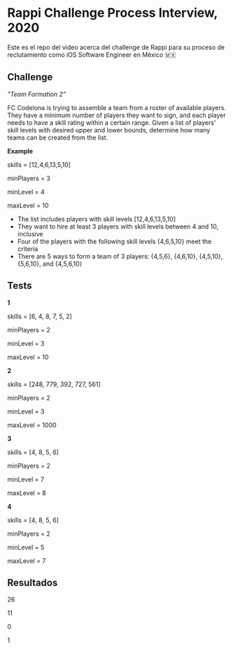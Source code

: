 # Rappi Challenge Process Interview, 2020

Este es el repo del video acerca del challenge de Rappi para su proceso de reclutamiento como iOS Software Engineer en México 🇲🇽

## Challenge

*"Team Formation 2"*

FC Codelona is trying to assemble a team from a roster of available players. They have a minimum number of players they want to sign, and each player needs to have a skill rating within a certain range.
Given a list of players' skill levels with desired upper and lower bounds, determine how many teams can be created from the list.

**Example**

skills = [12,4,6,13,5,10]

minPlayers = 3

minLevel = 4

maxLevel = 10

- The list includes players with skill levels [12,4,6,13,5,10]
- They want to hire at least 3 players with skill levels between 4 and 10, inclusive
- Four of the players with the following skill levels {4,6,5,10} meet the criteria
- There are 5 ways to form a team of 3 players: {4,5,6}, {4,6,10}, {4,5,10}, {5,6,10}, and {4,5,6,10}


## Tests

**1**

skills = [6, 4, 8, 7, 5, 2]

minPlayers = 2

minLevel = 3

maxLevel = 10

**2**

skills = [248, 779, 392, 727, 561]

minPlayers = 2

minLevel = 3

maxLevel = 1000

**3**

skills = [4, 8, 5, 6]

minPlayers = 2

minLevel = 7

maxLevel = 8

**4**

skills = [4, 8, 5, 6]

minPlayers = 2

minLevel = 5

maxLevel = 7

## Resultados

26

11

0

1
